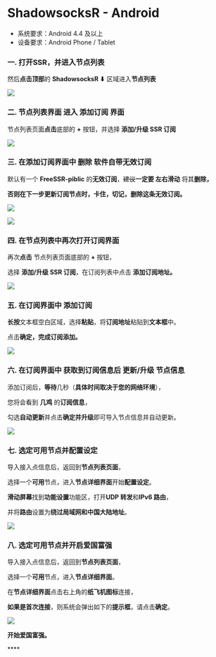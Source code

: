 # ShadowsocksR - Android

* 系统要求：Android 4.4 及以上
* 设备要求：Android Phone / Tablet

### 一. 打开SSR，并进入节点列表

然后**点击顶部**的 **ShadowsocksR ⬇** 区域进入**节点列表**

![](../../../.gitbook/assets/android-shadowsocksr01.png)

### 二. 节点列表界面 进入 添加订阅 界面

节点列表页面**点击**底部的 **+** 按钮，并选择 **添加/升级 SSR 订阅**

![](../../../.gitbook/assets/android-shadowsocksr02.png)

### **三**. 在添加订阅界面中 删除 软件自带无效订阅

默认有一个 **FreeSSR-piblic** 的**无效订阅**，~~建议~~**一定要 左右滑动** 将其**删除，**

**否则在下一步更新订阅节点时，卡住，切记，删除这条无效订阅。**

![](../../../.gitbook/assets/android-shadowsocksr03.png)

![](../../../.gitbook/assets/android-shadowsocksr04.png)

### **四**. 在**节点列表中再次打开**订阅界面

再次**点击** 节点列表页面底部的 **+** 按钮，

选择 **添加/升级 SSR 订阅**，在订阅列表中点击 **添加订阅地址。**

![](../../../.gitbook/assets/android-shadowsocksr05.png)

### **五**. 在订阅界面中 添加订阅

**长按**文本框空白区域，选择**粘贴**，将**订阅地址**粘贴到**文本框**中。

点击**确定，完成订阅添加。**

![](../../../.gitbook/assets/android-shadowsocksr06.png)

### **六**. 在订阅界面中 获取到订阅信息后 更新/升级 节点信息

添加订阅后，**等待**几秒（**具体时间取决于您的网络环境**），

您将会看到 **几鸡** 的**订阅信息**，

勾选**自动更新**并点击**确定并升级**即可导入节点信息并自动更新。

![](../../../.gitbook/assets/android-shadowsocksr07.png)

### **七**. 选定可用节点并配置设定

导入接入点信息后，返回到**节点列表页面**，

选择一个**可用**节点，进入**节点详细界面**开始**配置设定**。

**滑动屏幕**找到**功能设置**功能区，打开**UDP 转发**和**IPv6 路由**，

并将**路由**设置为**绕过局域网和中国大陆地址**。

![](../../../.gitbook/assets/android-shadowsocksr08.png)

### **八**.  选定可用节点并开启爱国富强

导入接入点信息后，返回到**节点列表页面**，

选择一个**可用**节点，进入**节点详细界面**。

在**节点详细界面**点击右上角的**纸飞机图标**连接，

**如果是首次连接**，则系统会弹出如下的**提示框**，请点击**确定**。

![](../../../.gitbook/assets/android-shadowsocksr09.png)

**开始爱国富强。**

\*\*\*\*





